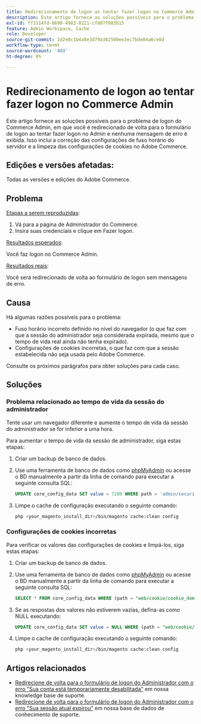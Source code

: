 ```yaml
---
title: Redirecionamento de logon ao tentar fazer logon no Commerce Admin
description: Este artigo fornece as soluções possíveis para o problema de logon do Commerce Admin, em que você é redirecionado de volta para o formulário de logon ao tentar fazer logon no Admin e nenhuma mensagem de erro é exibida. Isso inclui a correção das configurações de fuso horário do servidor e a limpeza das configurações de cookies no Adobe Commerce.
exl-id: ff3114fd-8690-4983-8221-cf807f083b15
feature: Admin Workspace, Cache
role: Developer
source-git-commit: 1d2e0c1b4a8e3d79a362500ee3ec7bde84a6ce0d
workflow-type: tm+mt
source-wordcount: '403'
ht-degree: 0%

---
```


# Redirecionamento de logon ao tentar fazer logon no Commerce Admin

Este artigo fornece as soluções possíveis para o problema de logon do Commerce Admin, em que você é redirecionado de volta para o formulário de logon ao tentar fazer logon no Admin e nenhuma mensagem de erro é exibida. Isso inclui a correção das configurações de fuso horário do servidor e a limpeza das configurações de cookies no Adobe Commerce.

## Edições e versões afetadas:

Todas as versões e edições do Adobe Commerce.

## Problema

<u>Etapas a serem reproduzidas</u>:

1. Vá para a página de Administrador do Commerce.
1. Insira suas credenciais e clique em Fazer logon.

<u>Resultados esperados</u>:

Você faz logon no Commerce Admin.

<u>Resultados reais</u>:

Você será redirecionado de volta ao formulário de logon sem mensagens de erro.

## Causa

Há algumas razões possíveis para o problema:

* Fuso horário incorreto definido no nível do navegador (o que faz com que a sessão do administrador seja considerada expirada, mesmo que o tempo de vida real ainda não tenha expirado).
* Configurações de cookies incorretas, o que faz com que a sessão estabelecida não seja usada pelo Adobe Commerce.

Consulte os próximos parágrafos para obter soluções para cada caso.

## Soluções

### Problema relacionado ao tempo de vida da sessão do administrador

Tente usar um navegador diferente e aumente o tempo de vida da sessão do administrador se for inferior a uma hora.

Para aumentar o tempo de vida da sessão de administrador, siga estas etapas:

1. Criar um backup de banco de dados.
1. Use uma ferramenta de banco de dados como [phpMyAdmin](https://devdocs.magento.com/guides/v2.2/install-gde/prereq/optional.html#install-optional-phpmyadmin) ou acesse o BD manualmente a partir da linha de comando para executar a seguinte consulta SQL:

   ```sql
   UPDATE core_config_data SET value = 7200 WHERE path = 'admin/security/session_lifetime';
   ```

1. Limpe o cache de configuração executando o seguinte comando:

   ```bash
   php <your_magento_install_dir>/bin/magento cache:clean config
   ```

### Configurações de cookies incorretas

Para verificar os valores das configurações de cookies e limpá-los, siga estas etapas:

1. Criar um backup de banco de dados.
1. Use uma ferramenta de banco de dados como [phpMyAdmin](https://devdocs.magento.com/guides/v2.2/install-gde/prereq/optional.html#install-optional-phpmyadmin) ou acesse o BD manualmente a partir da linha de comando para executar a seguinte consulta SQL:

   ```sql
   SELECT * FROM core_config_data WHERE (path = "web/cookie/cookie_domain" OR path = "web/cookie/cookie_path");
   ```

1. Se as respostas dos valores não estiverem vazias, defina-as como NULL executando:

   ```sql
   UPDATE core_config_data SET value = NULL WHERE (path = "web/cookie/cookie_domain" OR path = "web/cookie/cookie_path");
   ```

1. Limpe o cache de configuração executando o seguinte comando:

   ```bash
   php <your_magento_install_dir>/bin/magento cache:clean config
   ```

## Artigos relacionados

* [Redirecione de volta para o formulário de logon do Administrador com o erro &quot;Sua conta está temporariamente desabilitada&quot;](/help/troubleshooting/miscellaneous/redirect-back-to-the-admin-login-form-with-your-account-is-temporarily-disabled-error.md) em nossa knowledge base de suporte.
* [Redirecione de volta para o formulário de logon do Administrador com o erro &quot;Sua sessão atual expirou&quot;](/help/troubleshooting/miscellaneous/redirect-back-to-the-admin-login-form-with-your-current-session-has-been-expired-error.md) em nossa base de dados de conhecimento de suporte.
